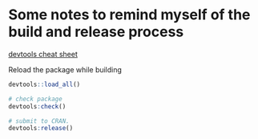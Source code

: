 # Some notes to remind myself of the build and release process

[devtools cheat sheet](https://raw.githubusercontent.com/rstudio/cheatsheets/main/package-development.pdf)

Reload the package while building

```R
devtools::load_all()
```

```R
# check package
devtools:check()

# submit to CRAN.
devtools:release()

```